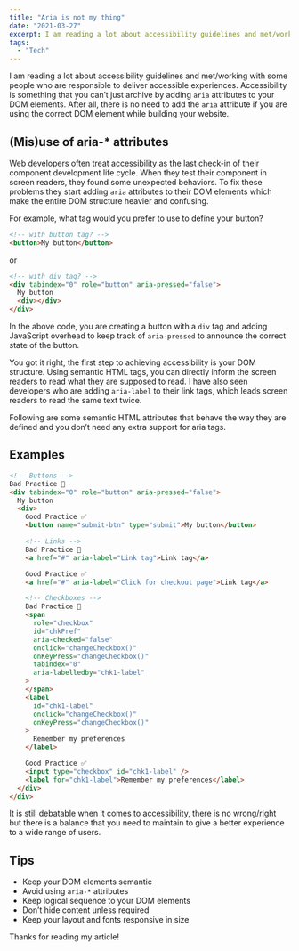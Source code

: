 ```yaml
---
title: "Aria is not my thing"
date: "2021-03-27"
excerpt: I am reading a lot about accessibility guidelines and met/working with some people who are responsible to deliver accessible experiences
tags:
  - "Tech"
---
```


I am reading a lot about accessibility guidelines and met/working with some people who are responsible to deliver accessible experiences. Accessibility is something that you can’t just archive by adding `aria` attributes to your DOM elements. After all, there is no need to add the `aria` attribute if you are using the correct DOM element while building your website.

## (Mis)use of aria-\* attributes

Web developers often treat accessibility as the last check-in of their component development life cycle. When they test their component in screen readers, they found some unexpected behaviors. To fix these problems they start adding `aria` attributes to their DOM elements which make the entire DOM structure heavier and confusing.

For example, what tag would you prefer to use to define your button?

```html
<!-- with button tag? -->
<button>My button</button>
```

or

```html
<!-- with div tag? -->
<div tabindex="0" role="button" aria-pressed="false">
  My button
  <div></div>
</div>
```

In the above code, you are creating a button with a `div` tag and adding JavaScript overhead to keep track of `aria-pressed` to announce the correct state of the button.

You got it right, the first step to achieving accessibility is your DOM structure. Using semantic HTML tags, you can directly inform the screen readers to read what they are supposed to read. I have also seen developers who are adding `aria-label` to their link tags, which leads screen readers to read the same text twice.

Following are some semantic HTML attributes that behave the way they are defined and you don’t need any extra support for aria tags.

## Examples

```html
<!-- Buttons -->
Bad Practice 🚫
<div tabindex="0" role="button" aria-pressed="false">
  My button
  <div>
    Good Practice ✅
    <button name="submit-btn" type="submit">My button</button>

    <!-- Links -->
    Bad Practice 🚫
    <a href="#" aria-label="Link tag">Link tag</a>

    Good Practice ✅
    <a href="#" aria-label="Click for checkout page">Link tag</a>

    <!-- Checkboxes -->
    Bad Practice 🚫
    <span
      role="checkbox"
      id="chkPref"
      aria-checked="false"
      onclick="changeCheckbox()"
      onKeyPress="changeCheckbox()"
      tabindex="0"
      aria-labelledby="chk1-label"
    >
    </span>
    <label
      id="chk1-label"
      onclick="changeCheckbox()"
      onKeyPress="changeCheckbox()"
    >
      Remember my preferences
    </label>

    Good Practice ✅
    <input type="checkbox" id="chk1-label" />
    <label for="chk1-label">Remember my preferences</label>
  </div>
</div>
```

It is still debatable when it comes to accessibility, there is no wrong/right but there is a balance that you need to maintain to give a better experience to a wide range of users.

## Tips

- Keep your DOM elements semantic
- Avoid using `aria-*` attributes
- Keep logical sequence to your DOM elements
- Don’t hide content unless required
- Keep your layout and fonts responsive in size

Thanks for reading my article!
